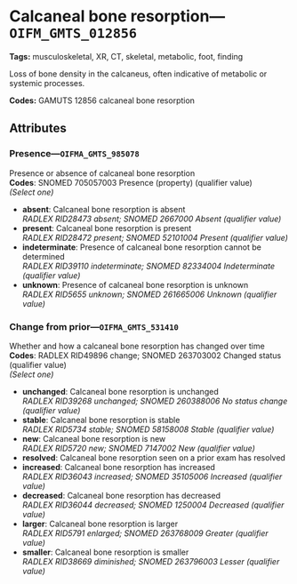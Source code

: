 # Calcaneal bone resorption—`OIFM_GMTS_012856`

**Tags:** musculoskeletal, XR, CT, skeletal, metabolic, foot, finding

Loss of bone density in the calcaneus, often indicative of metabolic or systemic processes.

**Codes:** GAMUTS 12856 calcaneal bone resorption

## Attributes

### Presence—`OIFMA_GMTS_985078`

Presence or absence of calcaneal bone resorption  
**Codes**: SNOMED 705057003 Presence (property) (qualifier value)  
*(Select one)*

- **absent**: Calcaneal bone resorption is absent  
_RADLEX RID28473 absent; SNOMED 2667000 Absent (qualifier value)_
- **present**: Calcaneal bone resorption is present  
_RADLEX RID28472 present; SNOMED 52101004 Present (qualifier value)_
- **indeterminate**: Presence of calcaneal bone resorption cannot be determined  
_RADLEX RID39110 indeterminate; SNOMED 82334004 Indeterminate (qualifier value)_
- **unknown**: Presence of calcaneal bone resorption is unknown  
_RADLEX RID5655 unknown; SNOMED 261665006 Unknown (qualifier value)_

### Change from prior—`OIFMA_GMTS_531410`

Whether and how a calcaneal bone resorption has changed over time  
**Codes**: RADLEX RID49896 change; SNOMED 263703002 Changed status (qualifier value)  
*(Select one)*

- **unchanged**: Calcaneal bone resorption is unchanged  
_RADLEX RID39268 unchanged; SNOMED 260388006 No status change (qualifier value)_
- **stable**: Calcaneal bone resorption is stable  
_RADLEX RID5734 stable; SNOMED 58158008 Stable (qualifier value)_
- **new**: Calcaneal bone resorption is new  
_RADLEX RID5720 new; SNOMED 7147002 New (qualifier value)_
- **resolved**: Calcaneal bone resorption seen on a prior exam has resolved  
- **increased**: Calcaneal bone resorption has increased  
_RADLEX RID36043 increased; SNOMED 35105006 Increased (qualifier value)_
- **decreased**: Calcaneal bone resorption has decreased  
_RADLEX RID36044 decreased; SNOMED 1250004 Decreased (qualifier value)_
- **larger**: Calcaneal bone resorption is larger  
_RADLEX RID5791 enlarged; SNOMED 263768009 Greater (qualifier value)_
- **smaller**: Calcaneal bone resorption is smaller  
_RADLEX RID38669 diminished; SNOMED 263796003 Lesser (qualifier value)_